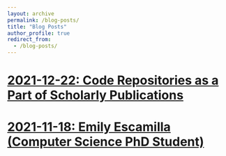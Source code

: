 ```yaml
---
layout: archive
permalink: /blog-posts/
title: "Blog Posts"
author_profile: true
redirect_from:
  - /blog-posts/
---
```

# [2021-12-22: Code Repositories as a Part of Scholarly Publications]()

# [2021-11-18: Emily Escamilla (Computer Science PhD Student)](https://ws-dl.blogspot.com/2021/11/2021-11-xx-emily-escamilla-computer.html)